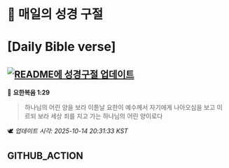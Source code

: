 # 🙏 매일의 성경 구절
# [Daily Bible verse]
## [![README에 성경구절 업데이트](https://github.com/DONGSUKA/first_test/actions/workflows/update-readme-bible.yml/badge.svg)](https://github.com/DONGSUKA/first_test/actions/workflows/update-readme-bible.yml)
<!-- START_BIBLE_VERSE -->
📖 **요한복음 1:29**
> 하나님의 어린 양을 보라 이튿날 요한이 예수께서 자기에게 나아오심을 보고 이르되 보라 세상 죄를 지고 가는 하나님의 어린 양이로다

🕊️ _업데이트 시각: 2025-10-14 20:31:33 KST_
  <!-- END_BIBLE_VERSE -->
## GITHUB_ACTION
